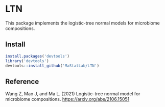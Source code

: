 # LTN

This package implements the logistic-tree normal models for microbiome compositions. 

## Install

```R
install.packages('devtools')
library('devtools')
devtools::install_github('MaStatLab/LTN')
```  

## Reference

Wang Z, Mao J, and Ma L. (2021) Logistic-tree normal model for microbiome compositions. https://arxiv.org/abs/2106.15051

